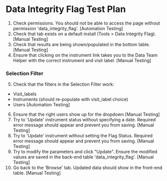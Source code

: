 # Data Integrity Flag Test Plan

1. Check permissions. You should not be able to access the page without permission 'data_integrity_flag'.
   [Automation Testing]
2. Check that tab exists on a default install (Tools > Data Integrity Flag).
   [Manual Testing]
3. Check that results are being shown/populated in the bottom table.
   [Manual Testing]
4. Ensure that clicking on the instrument link takes you to the Data Team Helper with the correct instrument and visit label.
   [Manual Testing]
### Selection Filter
5. Check that the filters in the Selection Filter work:
 * Visit_labels
 * Instruments (should re-populate with visit_label choice)
 * Users
   [Automation Testing]
6. Ensure that the right users show up for the dropdown
   [Manual Testing]
7. Try to 'Update' instrument status without specifying a date. Required error message should appear and prevent you from saving.
   [Manual Testing]
8. Try to 'Update' instrument without setting the Flag Status. Required error message should appear and prevent you from saving.
   [Manual Testing]
9. Try to modify the parameters and click "Update". Ensure the modified values are saved in the back-end table 'data_integrity_flag'.
   [Manual Testing]
10. Go back to the 'Browse' tab. Updated data should show in the front-end table.
   [Manual Testing] 
